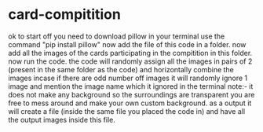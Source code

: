 # card-compitition
ok to start off you need to download pillow in your terminal
use the command "pip install pillow"
now add the file of this code in a folder.
now add all the images of the cards participating in the compitition in this folder.
now run the code.
the code will randomly assign all the images in pairs of 2 (present in the same folder as the code)
and horizontally combine the images
incase if there are odd number off images 
it will randomly ignore 1 image and mention the image name which it ignored in the terminal
note:- it does not make any background so the surroundings are transparent you are free to mess around and make your own custom background.
as a output it will create a file (inside the same file you placed the code in) and have all the output images inside this file.
